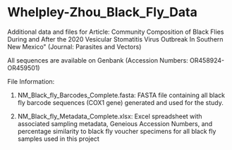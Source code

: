 # Whelpley-Zhou_Black_Fly_Data
Additional data and files for Article: Community Composition of Black Flies During and After the 2020 Vesicular Stomatitis Virus Outbreak In Southern New Mexico" (Journal: Parasites and Vectors) 

All sequences are available on Genbank (Accession Numbers: OR458924-OR459501)

File Information: 

1) NM_Black_fly_Barcodes_Complete.fasta: FASTA file containing all black fly barcode sequences (COX1 gene) generated and used for the study.

2) NM_Black_fly_Metadata_Complete.xlsx: Excel spreadsheet with associated sampling metadata, Geneious Accession Numbers, and percentage similarity to black fly voucher specimens for all black fly samples used in this project 
